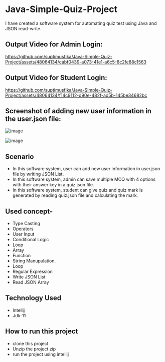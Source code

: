 # Java-Simple-Quiz-Project
I have created a software system for automating quiz test using Java and JSON read-write.

## Output Video for Admin Login:
https://github.com/suptimusfika/Java-Simple-Quiz-Project/assets/48064134/cabf0439-a073-41e1-a6c5-8c2fe88c1563

## Output Video for Student Login:
https://github.com/suptimusfika/Java-Simple-Quiz-Project/assets/48064134/f14c9112-d90e-482f-ad5b-145be34682bc

## Screenshot of adding new user information in the user.json file:
![image](https://github.com/suptimusfika/Java-Simple-Quiz-Project/assets/48064134/8389c422-1ed6-4fd6-83cc-ad03804a8bc1)

![image](https://github.com/suptimusfika/Java-Simple-Quiz-Project/assets/48064134/fe30fbb9-9fbe-422b-b727-137a1f90171e)

## Scenario
- In this software system, user can add new user information in user.json file by writing JSON List.
- In this software system, admin can save multiple MCQ with 4 options with their answer key in a quiz.json file.
- In this software system, student can give quiz and quiz mark is generated by reading quiz.json file and calculating the mark.

## Used concept-
- Type Casting
- Operators
- User Input
- Conditional Logic
- Loop
- Array
- Function
- String Manupulation.
- Loop
- Regular Expression
- Write JSON List
- Read JSON Array
  
## Technology Used
- Intellij
- Jdk-11

## How to run this project
- clone this project
- Unzip the project zip
- run the project using intellij

    
